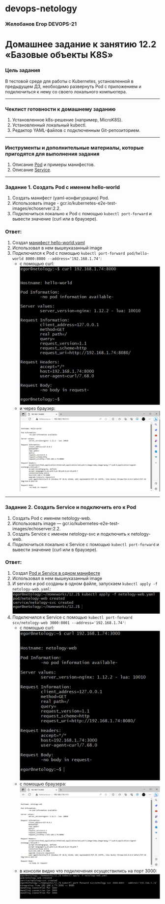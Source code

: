 # devops-netology

### Желобанов Егор DEVOPS-21

# Домашнее задание к занятию 12.2 «Базовые объекты K8S»

### Цель задания

В тестовой среде для работы с Kubernetes, установленной в предыдущем ДЗ, необходимо развернуть Pod с приложением и подключиться к нему со своего локального компьютера. 

------

### Чеклист готовности к домашнему заданию

1. Установленное k8s-решение (например, MicroK8S).
2. Установленный локальный kubectl.
3. Редактор YAML-файлов с подключенным Git-репозиторием.

------

### Инструменты и дополнительные материалы, которые пригодятся для выполнения задания

1. Описание [Pod](https://kubernetes.io/docs/concepts/workloads/pods/) и примеры манифестов.
2. Описание [Service](https://kubernetes.io/docs/concepts/services-networking/service/).

------

### Задание 1. Создать Pod с именем hello-world

1. Создать манифест (yaml-конфигурацию) Pod.
2. Использовать image - gcr.io/kubernetes-e2e-test-images/echoserver:2.2.
3. Подключиться локально к Pod с помощью `kubectl port-forward` и вывести значение (curl или в браузере).

### Ответ:

1. Создал [манифест hello-world.yaml](/practice/12.2/hello-world.yaml)
2. Использовал в нем вышеуказанный image
3. Подключился к Pod с помощью `kubectl port-forward pod/hello-world 8000:8080 --address='192.168.1.74'`:
    * с помощью curl:  
    ![](/pics/12.2/hello-world-curl.jpg)  
    * и через браузер:  
    ![](/pics/12.2/hello-world-browser.jpg)  
------

### Задание 2. Создать Service и подключить его к Pod

1. Создать Pod с именем netology-web.
2. Использовать image — gcr.io/kubernetes-e2e-test-images/echoserver:2.2.
3. Создать Service с именем netology-svc и подключить к netology-web.
4. Подключиться локально к Service с помощью `kubectl port-forward` и вывести значение (curl или в браузере).

### Ответ:

1. Создал [Pod и Service в одном манифесте](/practice/12.2/netology-web.yaml)
2. Использовал в нем вышеуказанный image
3. И service и pod созданы в одном файле, запускаем `kubectl apply -f netology-web.yaml`:  
    ![](/pics/12.2/create_pod_service.jpg)  
4. Подключился к Service с помощью `kubectl port-forward scv/netology-web 3000:8001 --address='192.168.1.74'`:  
    * с помощью curl:  
    ![](/pics/12.2/netology-web-curl.jpg)  
    * с помощью браузера:  
    ![](/pics/12.2/netology-web-browser.jpg)  
    * в консоли видно что подключения осуществились на порт 3000:  
    ![](/pics/12.2/service_listen_port_3000.jpg)  
